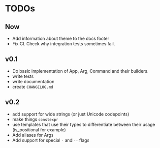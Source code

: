 # TODOs

## Now

- Add information about theme to the docs footer
- Fix CI. Check why integration tests sometimes fail.

## v0.1

- Do basic implementation of App, Arg, Command and their builders.
- write tests
- write documentation
- create `CHANGELOG.md`

## v0.2

- add support for wide strings (or just Unicode codepoints)
- make things `constexpr`
- use templates that use their types to differentiate between their usage
	(is_positional for example)
- Add aliases for Args
- Add support for special `-` and `--` flags
